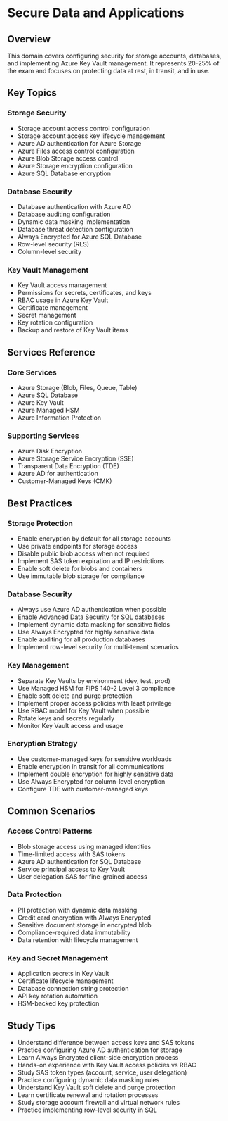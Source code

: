 # Secure Data and Applications

## Overview
This domain covers configuring security for storage accounts, databases, and implementing Azure Key Vault management. It represents 20-25% of the exam and focuses on protecting data at rest, in transit, and in use.

## Key Topics

### Storage Security
- Storage account access control configuration
- Storage account access key lifecycle management
- Azure AD authentication for Azure Storage
- Azure Files access control configuration
- Azure Blob Storage access control
- Azure Storage encryption configuration
- Azure SQL Database encryption

### Database Security
- Database authentication with Azure AD
- Database auditing configuration
- Dynamic data masking implementation
- Database threat detection configuration
- Always Encrypted for Azure SQL Database
- Row-level security (RLS)
- Column-level security

### Key Vault Management
- Key Vault access management
- Permissions for secrets, certificates, and keys
- RBAC usage in Azure Key Vault
- Certificate management
- Secret management
- Key rotation configuration
- Backup and restore of Key Vault items

## Services Reference

### Core Services
- Azure Storage (Blob, Files, Queue, Table)
- Azure SQL Database
- Azure Key Vault
- Azure Managed HSM
- Azure Information Protection

### Supporting Services
- Azure Disk Encryption
- Azure Storage Service Encryption (SSE)
- Transparent Data Encryption (TDE)
- Azure AD for authentication
- Customer-Managed Keys (CMK)

## Best Practices

### Storage Protection
- Enable encryption by default for all storage accounts
- Use private endpoints for storage access
- Disable public blob access when not required
- Implement SAS token expiration and IP restrictions
- Enable soft delete for blobs and containers
- Use immutable blob storage for compliance

### Database Security
- Always use Azure AD authentication when possible
- Enable Advanced Data Security for SQL databases
- Implement dynamic data masking for sensitive fields
- Use Always Encrypted for highly sensitive data
- Enable auditing for all production databases
- Implement row-level security for multi-tenant scenarios

### Key Management
- Separate Key Vaults by environment (dev, test, prod)
- Use Managed HSM for FIPS 140-2 Level 3 compliance
- Enable soft delete and purge protection
- Implement proper access policies with least privilege
- Use RBAC model for Key Vault when possible
- Rotate keys and secrets regularly
- Monitor Key Vault access and usage

### Encryption Strategy
- Use customer-managed keys for sensitive workloads
- Enable encryption in transit for all communications
- Implement double encryption for highly sensitive data
- Use Always Encrypted for column-level encryption
- Configure TDE with customer-managed keys

## Common Scenarios

### Access Control Patterns
- Blob storage access using managed identities
- Time-limited access with SAS tokens
- Azure AD authentication for SQL Database
- Service principal access to Key Vault
- User delegation SAS for fine-grained access

### Data Protection
- PII protection with dynamic data masking
- Credit card encryption with Always Encrypted
- Sensitive document storage in encrypted blob
- Compliance-required data immutability
- Data retention with lifecycle management

### Key and Secret Management
- Application secrets in Key Vault
- Certificate lifecycle management
- Database connection string protection
- API key rotation automation
- HSM-backed key protection

## Study Tips

- Understand difference between access keys and SAS tokens
- Practice configuring Azure AD authentication for storage
- Learn Always Encrypted client-side encryption process
- Hands-on experience with Key Vault access policies vs RBAC
- Study SAS token types (account, service, user delegation)
- Practice configuring dynamic data masking rules
- Understand Key Vault soft delete and purge protection
- Learn certificate renewal and rotation processes
- Study storage account firewall and virtual network rules
- Practice implementing row-level security in SQL
